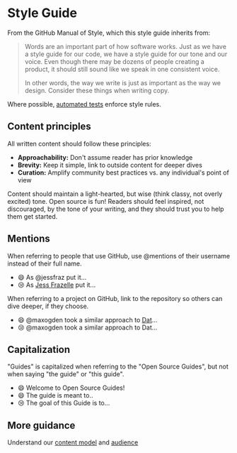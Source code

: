 # Style Guide

From the GitHub Manual of Style, which this style guide inherits from:

> Words are an important part of how software works. Just as we have a style
> guide for our code, we have a style guide for our tone and our voice. Even
> though there may be dozens of people creating a product, it should still sound
> like we speak in one consistent voice.
>
> In other words, the way we write is just as important as the way we design.
> Consider these things when writing copy.

Where possible, [automated tests](../test/prose) enforce style rules.

## Content principles

All written content should follow these principles:

- **Approachability:** Don't assume reader has prior knowledge
- **Brevity:** Keep it simple, link to outside content for deeper dives
- **Curation:** Amplify community best practices vs. any individual's point of
  view

Content should maintain a light-hearted, but wise (think classy, not overly
excited) tone. Open source is fun! Readers should feel inspired, not
discouraged, by the tone of your writing, and they should trust you to help them
get started.

## Mentions

When referring to people that use GitHub, use @mentions of their username
instead of their full name.

- :smile: As @jessfraz put it...
- :cry: As [Jess Frazelle](https://github.com/jessfraz) put it...

When referring to a project on GitHub, link to the repository so others can dive
deeper, if they choose.

- :smile: @maxogden took a similar approach to
  [Dat](https://github.com/datproject/dat)...
- :cry: @maxogden took a similar approach to Dat...

## Capitalization

"Guides" is capitalized when referring to the "Open Source Guides", but not when
saying "the guide" or "this guide".

- :smile: Welcome to Open Source Guides!
- :smile: The guide is meant to..
- :cry: The goal of this Guide is to...

## More guidance

Understand our [content model](content-model.md) and [audience](personas.md)
